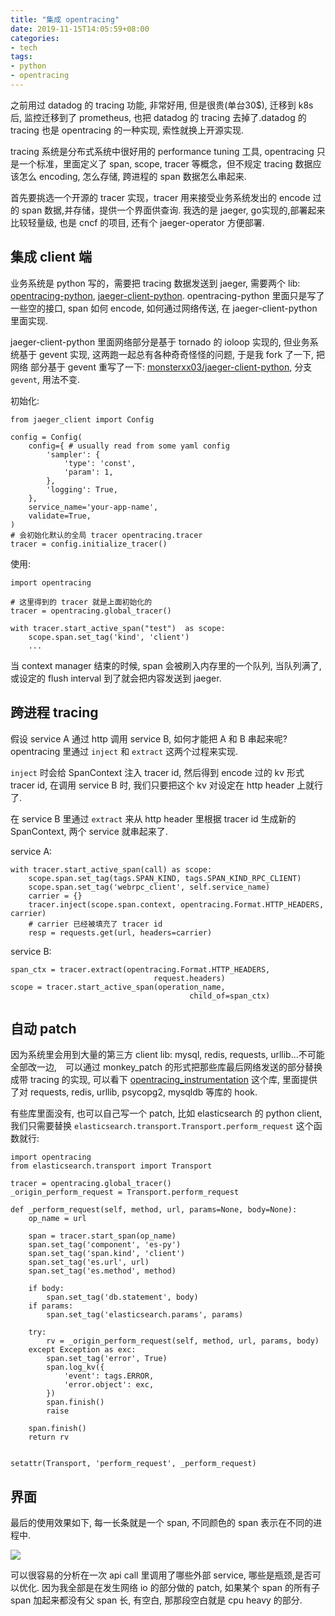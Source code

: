 ```yaml
---
title: "集成 opentracing"
date: 2019-11-15T14:05:59+08:00
categories:
- tech
tags:
- python
- opentracing
---
```


之前用过 datadog 的 tracing 功能, 非常好用, 但是很贵(单台30$), 迁移到 k8s 后, 监控迁移到了 prometheus, 也把 datadog 的 tracing 去掉了.datadog 的 tracing 也是 opentracing 的一种实现, 索性就换上开源实现.

tracing 系统是分布式系统中很好用的 performance tuning 工具, opentracing 只是一个标准，里面定义了 span, scope, tracer 等概念，但不规定 tracing
数据应该怎么 encoding, 怎么存储, 跨进程的 span 数据怎么串起来.

首先要挑选一个开源的 tracer 实现，tracer 用来接受业务系统发出的 encode 过的 span 数据,并存储，提供一个界面供查询. 我选的是 jaeger, go实现的,部署起来比较轻量级,
也是 cncf 的项目, 还有个 jaeger-operator 方便部署.

## 集成 client 端

业务系统是 python 写的，需要把 tracing 数据发送到 jaeger, 需要两个 lib: [opentracing-python](https://github.com/opentracing/opentracing-python), [jaeger-client-python](https://github.com/jaegertracing/jaeger-client-python).
opentracing-python 里面只是写了一些空的接口, span 如何 encode, 如何通过网络传送, 在 jaeger-client-python 里面实现.

jaeger-client-python 里面网络部分是基于 tornado 的 ioloop 实现的, 但业务系统基于 gevent 实现, 这两跑一起总有各种奇奇怪怪的问题, 于是我 fork 了一下, 把网络
部分基于 gevent 重写了一下: [monsterxx03/jaeger-client-python](https://github.com/monsterxx03/jaeger-client-python), 分支 `gevent`, 用法不变.

初始化:

    from jaeger_client import Config

    config = Config(
        config={ # usually read from some yaml config
            'sampler': {
                'type': 'const',
                'param': 1,
            },
            'logging': True,
        },  
        service_name='your-app-name',
        validate=True,
    )
    # 会初始化默认的全局 tracer opentracing.tracer
    tracer = config.initialize_tracer()

使用:

    import opentracing

    # 这里得到的 tracer 就是上面初始化的 
    tracer = opentracing.global_tracer()

    with tracer.start_active_span("test")  as scope:
        scope.span.set_tag('kind', 'client')
        ...

当 context manager 结束的时候, span 会被刷入内存里的一个队列, 当队列满了, 或设定的 flush interval 到了就会把内容发送到 jaeger.

## 跨进程 tracing

假设 service A 通过 http 调用 service B, 如何才能把 A 和 B 串起来呢? opentracing 里通过 `inject` 和 `extract` 这两个过程来实现.

`inject` 时会给 SpanContext 注入 tracer id, 然后得到 encode 过的 kv 形式 tracer id, 在调用 service B 时, 我们只要把这个 kv 对设定在
http header 上就行了.

在 service B 里通过 `extract` 来从 http header 里根据 tracer id 生成新的 SpanContext, 两个 service 就串起来了.


service A:

    with tracer.start_active_span(call) as scope:
        scope.span.set_tag(tags.SPAN_KIND, tags.SPAN_KIND_RPC_CLIENT)
        scope.span.set_tag('webrpc_client', self.service_name)
        carrier = {}
        tracer.inject(scope.span.context, opentracing.Format.HTTP_HEADERS, carrier)
        # carrier 已经被填充了 tracer id
        resp = requests.get(url, headers=carrier)

service B:

    span_ctx = tracer.extract(opentracing.Format.HTTP_HEADERS,
                                    request.headers)
    scope = tracer.start_active_span(operation_name,
                                            child_of=span_ctx)

## 自动 patch 

因为系统里会用到大量的第三方 client lib: mysql, redis, requests, urllib...不可能全部改一边,　可以通过 monkey_patch 的形式把那些库最后网络发送的部分替换成带 tracing 的实现, 
可以看下 [opentracing_instrumentation](https://github.com/uber-common/opentracing-python-instrumentation/) 这个库, 里面提供了对 requests, redis, urllib, psycopg2, mysqldb 等库的 hook.

有些库里面没有, 也可以自己写一个 patch, 比如 elasticsearch 的 python client, 我们只需要替换 `elasticsearch.transport.Transport.perform_request` 这个函数就行:

    import opentracing
    from elasticsearch.transport import Transport

    tracer = opentracing.global_tracer()
    _origin_perform_request = Transport.perform_request

    def _perform_request(self, method, url, params=None, body=None):
        op_name = url

        span = tracer.start_span(op_name)
        span.set_tag('component', 'es-py')
        span.set_tag('span.kind', 'client')
        span.set_tag('es.url', url)
        span.set_tag('es.method', method)

        if body:
            span.set_tag('db.statement', body)
        if params:
            span.set_tag('elasticsearch.params', params)

        try:
            rv = _origin_perform_request(self, method, url, params, body)
        except Exception as exc:
            span.set_tag('error', True)
            span.log_kv({
                'event': tags.ERROR,
                'error.object': exc,
            })
            span.finish()
            raise

        span.finish()
        return rv


    setattr(Transport, 'perform_request', _perform_request)

## 界面

最后的使用效果如下, 每一长条就是一个 span, 不同颜色的 span 表示在不同的进程中.

![](/posts/images/tracing.png)

可以很容易的分析在一次 api call 里调用了哪些外部 service, 哪些是瓶颈,是否可以优化. 因为我全部是在发生网络 io 的部分做的 patch, 如果某个 span 的所有子 span
加起来都没有父 span 长, 有空白, 那那段空白就是 cpu heavy 的部分.

